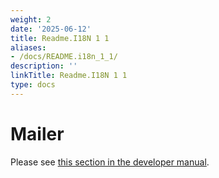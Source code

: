 ```yaml
---
weight: 2
date: '2025-06-12'
title: Readme.I18N 1 1
aliases:
- /docs/README.i18n_1_1/
description: ''
linkTitle: Readme.I18N 1 1
type: docs
---
```


# Mailer

Please see [this section in the developer manual](../../../doc/developer_manual/standards/how-to-handle-localization.md).
